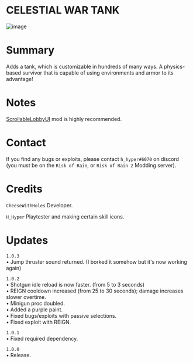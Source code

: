 # CELESTIAL WAR TANK
![image](https://i.postimg.cc/QCxXQN35/Celestial-War-Tank-BG.png)

# Summary
Adds a tank, which is customizable in hundreds of many ways. A physics-based survivor that is capable of using environments and armor to its advantage!

# Notes
[ScrollableLobbyUI](https://thunderstore.io/package/KingEnderBrine/ScrollableLobbyUI/) mod is highly recommended.

# Contact
If you find any bugs or exploits, please contact `h_hyper#6070` on discord (you must be on the `Risk of Rain`, or `Risk of Rain 2` Modding server).

# Credits

`CheeseWithHoles` Developer.

`H_Hyper` Playtester and making certain skill icons.

# Updates
`1.0.3`
<br/>• Jump thruster sound returned.  (I borked it somehow but it's now working again)

`1.0.2`
<br/>• Shotgun idle reload is now faster. (from 5 to 3 seconds)
<br/>• REIGN cooldown increased (from 25 to 30 seconds); damage increases slower overtime.
<br/>• Minigun proc doubled.
<br/>• Added a purple paint.
<br/>• Fixed bugs/exploits with passive selections.
<br/>• Fixed exploit with REIGN.

`1.0.1` 
<br/>• Fixed required dependency.

`1.0.0` 
<br/>• Release.
